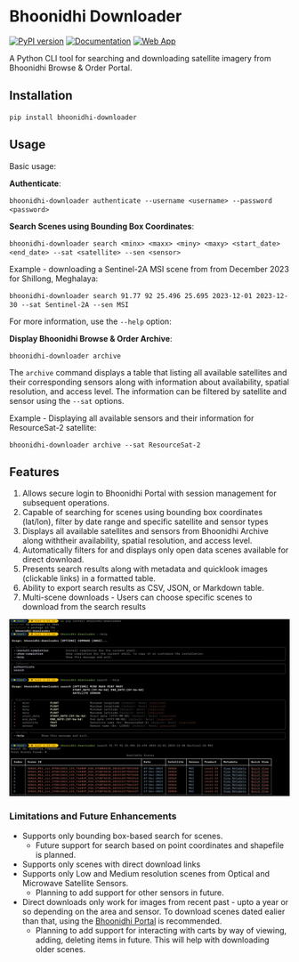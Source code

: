 # Bhoonidhi Downloader

[![PyPI version](https://badge.fury.io/py/bhoonidhi-downloader.svg)](https://badge.fury.io/py/bhoonidhi-downloader) [![Documentation](https://img.shields.io/badge/docs-MkDocs-blue.svg)](https://geovicco-dev.github.io/bhoonidhi-downloader/) [![Web App](https://img.shields.io/badge/web--app-online-brightgreen)](https://bhoonidhi-satellite-footprint-viewer.streamlit.app/)

A Python CLI tool for searching and downloading satellite imagery from Bhoonidhi Browse & Order Portal.

## Installation

```shell
pip install bhoonidhi-downloader
```

## Usage

Basic usage:

**Authenticate**:

```shell
bhoonidhi-downloader authenticate --username <username> --password <password>
```

**Search Scenes using Bounding Box Coordinates**:

```shell
bhoonidhi-downloader search <minx> <maxx> <miny> <maxy> <start_date> <end_date> --sat <satellite> --sen <sensor>
```

Example - downloading a Sentinel-2A MSI scene from from December 2023 for Shillong, Meghalaya:

```shell
bhoonidhi-downloader search 91.77 92 25.496 25.695 2023-12-01 2023-12-30 --sat Sentinel-2A --sen MSI
```

For more information, use the `--help` option:

**Display Bhoonidhi Browse & Order Archive**:

```shell
bhoonidhi-downloader archive
```

The `archive` command displays a table that listing all available satellites and their corresponding sensors along with information about availability, spatial resolution, and access level. The information can be filtered by satellite and sensor using the `--sat` options.

Example - Displaying all available sensors and their information for ResourceSat-2 satellite:

```shell
bhoonidhi-downloader archive --sat ResourceSat-2
```

## Features

1. Allows secure login to Bhoonidhi Portal with session management for subsequent operations.
2. Capable of searching for scenes using bounding box coordinates (lat/lon), filter by date range and specific satellite and sensor types
3. Displays all available satellites and sensors from Bhoonidhi Archive along withtheir availability, spatial resolution, and access level.
4. Automatically filters for and displays only open data scenes available for direct download.
5. Presents search results along with metadata and quicklook images (clickable links) in a formatted table.
6. Ability to export search results as CSV, JSON, or Markdown table.
7. Multi-scene downloads - Users can choose specific scenes to download from the search results

![alt text](docs/image.png)

### Limitations and Future Enhancements

- Supports only bounding box-based search for scenes.
  - Future support for search based on point coordinates and shapefile is planned.
- Supports only scenes with direct download links
- Supports only Low and Medium resolution scenes from Optical and Microwave Satellite Sensors.
  - Planning to add support for other sensors in future.
- Direct downloads only work for images from recent past - upto a year or so depending on the area and sensor. To download scenes dated ealier than that, using the [Bhoonidhi Portal](https://bhoonidhi.nrsc.gov.in/bhoonidhi/index.html#) is recommended.
  - Planning to add support for interacting with carts by way of viewing, adding, deleting items in future. This will help with downloading older scenes.
